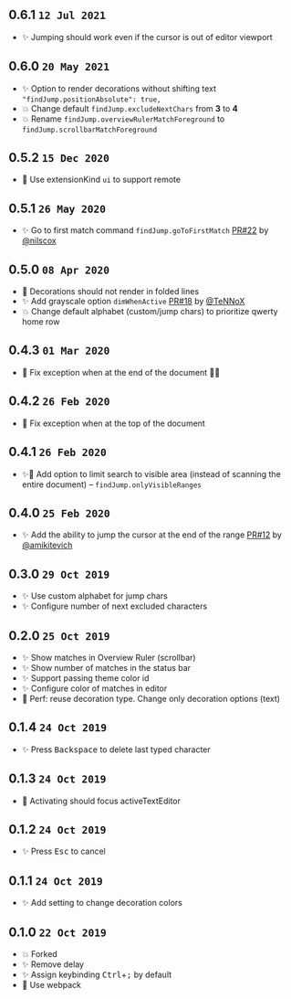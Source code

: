 ## 0.6.1 `12 Jul 2021`

- ✨ Jumping should work even if the cursor is out of editor viewport

## 0.6.0 `20 May 2021`

- ✨ Option to render decorations without shifting text `"findJump.positionAbsolute": true,`
- 💥 Change default `findJump.excludeNextChars` from **3** to **4**
- 💥 Rename `findJump.overviewRulerMatchForeground` to `findJump.scrollbarMatchForeground`

## 0.5.2 `15 Dec 2020`

- 🔨 Use extensionKind `ui` to support remote

## 0.5.1 `26 May 2020`

- ✨ Go to first match command `findJump.goToFirstMatch` [PR#22](https://github.com/usernamehw/vscode-find-jump/pull/22) by [@nilscox](https://github.com/nilscox)

## 0.5.0 `08 Apr 2020`

- 🐛 Decorations should not render in folded lines
- ✨ Add grayscale option `dimWhenActive` [PR#18](https://github.com/usernamehw/vscode-find-jump/pull/18) by [@TeNNoX](https://github.com/TeNNoX)
- 💥 Change default alphabet (custom/jump chars) to prioritize qwerty home row

## 0.4.3 `01 Mar 2020`

- 🐛 Fix exception when at the end of the document 🤦‍♂️

## 0.4.2 `26 Feb 2020`

- 🐛 Fix exception when at the top of the document

## 0.4.1 `26 Feb 2020`

- ✨🐎 Add option to limit search to visible area (instead of scanning the entire document) – `findJump.onlyVisibleRanges`

## 0.4.0 `25 Feb 2020`

- ✨ Add the ability to jump the cursor at the end of the range [PR#12](https://github.com/usernamehw/vscode-find-jump/pull/12) by [@amikitevich](https://github.com/amikitevich)

## 0.3.0 `29 Oct 2019`

- ✨ Use custom alphabet for jump chars
- ✨ Configure number of next excluded characters

## 0.2.0 `25 Oct 2019`

- ✨ Show matches in Overview Ruler (scrollbar)
- ✨ Show number of matches in the status bar
- ✨ Support passing theme color id
- ✨ Configure color of matches in editor
- 🐎 Perf: reuse decoration type. Change only decoration options (text)

## 0.1.4 `24 Oct 2019`

- ✨ Press <kbd>Backspace</kbd> to delete last typed character

## 0.1.3 `24 Oct 2019`

- 🐛 Activating should focus activeTextEditor

## 0.1.2 `24 Oct 2019`

- ✨ Press <kbd>Esc</kbd> to cancel

## 0.1.1 `24 Oct 2019`

- ✨ Add setting to change decoration colors

## 0.1.0 `22 Oct 2019`

- 💥 Forked
- ✨ Remove delay
- ✨ Assign keybinding <kbd>Ctrl</kbd>+<kbd>;</kbd> by default
- 🔨 Use webpack
